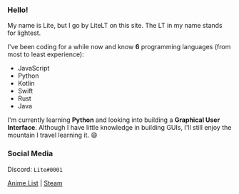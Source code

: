 ### Hello!
My name is Lite, but I go by LiteLT on this site. The LT in my name stands for lightest.

I've been coding for a while now and know **6** programming languages (from most to least experience):
- JavaScript
- Python
- Kotlin
- Swift
- Rust
- Java

I'm currently learning **Python** and looking into building a **Graphical User Interface**. Although I have little knowledge in building GUIs, I'll still enjoy the mountain I travel learning it. 😄

### Social Media
Discord: `Lite#0001`

[Anime List](https://anilist.co/user/LiteLT/) | [Steam](https://steamcommunity.com/id/LiteLT/)
